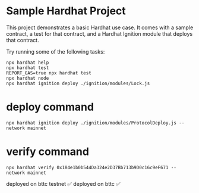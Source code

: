 # Sample Hardhat Project

This project demonstrates a basic Hardhat use case. It comes with a sample contract, a test for that contract, and a Hardhat Ignition module that deploys that contract.

Try running some of the following tasks:

```shell
npx hardhat help
npx hardhat test
REPORT_GAS=true npx hardhat test
npx hardhat node
npx hardhat ignition deploy ./ignition/modules/Lock.js
```

# deploy command

```shell
npx hardhat ignition deploy ./ignition/modules/ProtocolDeploy.js --network mainnet
```

# verify command

```shell
npx hardhat verify 0x184e1b0b544Da324e2D37Bb713b9D0c16c9eF671 --network mainnet
```

deployed on bttc testnet ✅
deployed on bttc ✅
